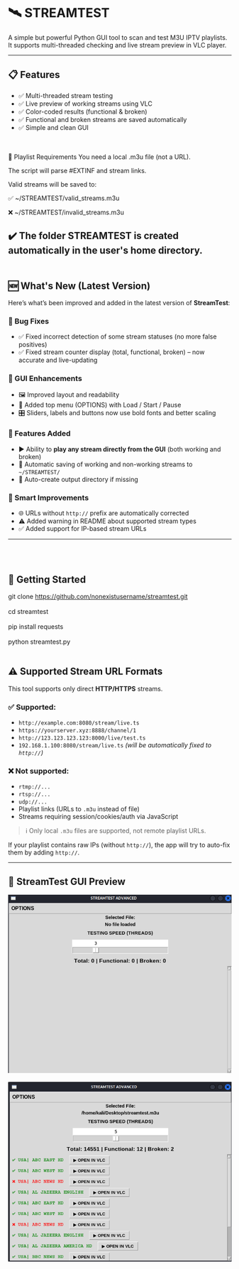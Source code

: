 # 🛰️ STREAMTEST

A simple but powerful Python GUI tool to scan and test M3U IPTV playlists.  
It supports multi-threaded checking and live stream preview in VLC player.

---

## 📋 Features

- ✅ Multi-threaded stream testing
- ✅ Live preview of working streams using VLC
- ✅ Color-coded results (functional & broken)
- ✅ Functional and broken streams are saved automatically
- ✅ Simple and clean GUI
<br>
 <br>
📂 Playlist Requirements
You need a local .m3u file (not a URL).

The script will parse #EXTINF and stream links.

Valid streams will be saved to:

✅ ~/STREAMTEST/valid_streams.m3u

❌ ~/STREAMTEST/invalid_streams.m3u

✔️ The folder STREAMTEST is created automatically in the user's home directory.
<br>
 <br>
 ---

## 🆕 What's New (Latest Version)

Here’s what’s been improved and added in the latest version of **StreamTest**:

### 🔧 Bug Fixes
- ✅ Fixed incorrect detection of some stream statuses (no more false positives)
- ✅ Fixed stream counter display (total, functional, broken) – now accurate and live-updating

### 🎨 GUI Enhancements
- 🖼️ Improved layout and readability
- 🧭 Added top menu (OPTIONS) with Load / Start / Pause
- 🎛️ Sliders, labels and buttons now use bold fonts and better scaling

### 🚀 Features Added
- ▶️ Ability to **play any stream directly from the GUI** (both working and broken)
- 💾 Automatic saving of working and non-working streams to `~/STREAMTEST/`
- 📂 Auto-create output directory if missing

### 🧠 Smart Improvements
- 🌐 URLs without `http://` prefix are automatically corrected
- ⚠️ Added warning in README about supported stream types
- ✅ Added support for IP-based stream URLs

---
<br>
 <br>

## 🚀 Getting Started



git clone https://github.com/nonexistusername/streamtest.git
<br>
 <br>
cd streamtest
<br>
 <br>
 pip install requests
 <br>
 <br>
 python streamtest.py
  <br>
 <br>

## ⚠️ Supported Stream URL Formats

This tool supports only direct **HTTP/HTTPS** streams.

### ✅ Supported:
- `http://example.com:8080/stream/live.ts`
- `https://yourserver.xyz:8888/channel/1`
- `http://123.123.123.123:8000/live/test.ts`
- `192.168.1.100:8080/stream/live.ts` *(will be automatically fixed to `http://`)*

### ❌ Not supported:
- `rtmp://...`
- `rtsp://...`
- `udp://...`
- Playlist links (URLs to `.m3u` instead of file)
- Streams requiring session/cookies/auth via JavaScript

> ℹ️ Only local `.m3u` files are supported, not remote playlist URLs.

If your playlist contains raw IPs (without `http://`), the app will try to auto-fix them by adding `http://`.

---
## 📸 StreamTest GUI Preview

![Preview](https://raw.githubusercontent.com/nonexistusername/streamtest/main/streamtest.png)
 <br>
 <br>
![Another Preview](https://raw.githubusercontent.com/nonexistusername/streamtest/main/streamtest2.png)





